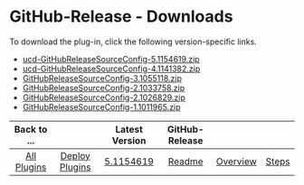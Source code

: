 
# GitHub-Release - Downloads

To download the plug-in, click the following version-specific links.
- [ucd-GitHubReleaseSourceConfig-5.1154619.zip](https://raw.githubusercontent.com/UrbanCode/IBM-UCD-PLUGINS/main/files/sourceconfig-github-release/ucd-GitHubReleaseSourceConfig-5.1154619.zip)
- [ucd-GitHubReleaseSourceConfig-4.1141382.zip](https://raw.githubusercontent.com/UrbanCode/IBM-UCD-PLUGINS/main/files/sourceconfig-github-release/ucd-GitHubReleaseSourceConfig-4.1141382.zip)
- [GitHubReleaseSourceConfig-3.1055118.zip](https://raw.githubusercontent.com/UrbanCode/IBM-UCD-PLUGINS/main/files/sourceconfig-github-release/GitHubReleaseSourceConfig-3.1055118.zip)
- [GitHubReleaseSourceConfig-2.1033758.zip](https://raw.githubusercontent.com/UrbanCode/IBM-UCD-PLUGINS/main/files/sourceconfig-github-release/GitHubReleaseSourceConfig-2.1033758.zip)
- [GitHubReleaseSourceConfig-2.1026829.zip](https://raw.githubusercontent.com/UrbanCode/IBM-UCD-PLUGINS/main/files/sourceconfig-github-release/GitHubReleaseSourceConfig-2.1026829.zip)
- [GitHubReleaseSourceConfig-1.1011965.zip](https://raw.githubusercontent.com/UrbanCode/IBM-UCD-PLUGINS/main/files/sourceconfig-github-release/GitHubReleaseSourceConfig-1.1011965.zip)

|Back to ...||Latest Version|GitHub-Release |||
| :---: | :---: | :---: | :---: | :---: | :---: |
|[All Plugins](../../index.md)|[Deploy Plugins](../README.md)|[5.1154619](https://raw.githubusercontent.com/UrbanCode/IBM-UCD-PLUGINS/main/files/sourceconfig-github-release/ucd-GitHubReleaseSourceConfig-5.1154619.zip)|[Readme](README.md)|[Overview](overview.md)|[Steps](steps.md)|
